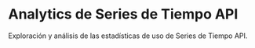 # Analytics de Series de Tiempo API
Exploración y análisis de las estadísticas de uso de Series de Tiempo API.